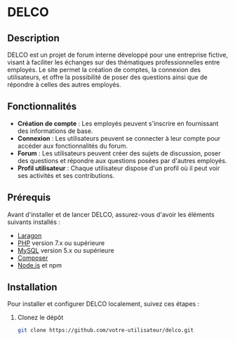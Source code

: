 # DELCO 

## Description

DELCO est un projet de forum interne développé pour une entreprise fictive, visant à faciliter les échanges sur des thématiques professionnelles entre employés. 
Le site permet la création de comptes, la connexion des utilisateurs, et offre la possibilité de poser des questions ainsi que de répondre à celles des autres employés.

## Fonctionnalités

- **Création de compte** : Les employés peuvent s'inscrire en fournissant des informations de base.
- **Connexion** : Les utilisateurs peuvent se connecter à leur compte pour accéder aux fonctionnalités du forum.
- **Forum** : Les utilisateurs peuvent créer des sujets de discussion, poser des questions et répondre aux questions posées par d'autres employés.
- **Profil utilisateur** : Chaque utilisateur dispose d'un profil où il peut voir ses activités et ses contributions.

## Prérequis

Avant d'installer et de lancer DELCO, assurez-vous d'avoir les éléments suivants installés :

- [Laragon](https://laragon.org/)
- [PHP](https://www.php.net/) version 7.x ou supérieure
- [MySQL](https://www.mysql.com/) version 5.x ou supérieure
- [Composer](https://getcomposer.org/)
- [Node.js](https://nodejs.org/) et npm

## Installation

Pour installer et configurer DELCO localement, suivez ces étapes :

1. Clonez le dépôt
   ```sh
   git clone https://github.com/votre-utilisateur/delco.git
